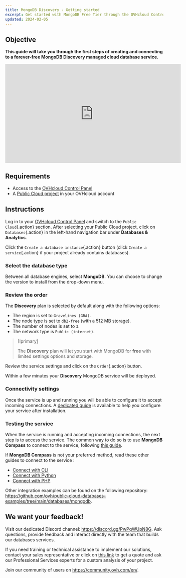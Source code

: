 ```yaml
---
title: MongoDB Discovery - Getting started
excerpt: Get started with MongoDB Free Tier through the OVHcloud Control Panel
updated: 2024-02-05
---
```


## Objective

**This guide will take you through the first steps of creating and connecting to a forever-free MongoDB Discovery managed cloud database service.**

<iframe class="video" width="560" height="315" src="https://www.youtube-nocookie.com/embed/yVUqdhe71Ps?si=ADCQJyVFBhed3_Ms" title="YouTube video player" frameborder="0" allow="accelerometer; autoplay; clipboard-write; encrypted-media; gyroscope; picture-in-picture; web-share" allowfullscreen></iframe>

## Requirements

- Access to the [OVHcloud Control Panel](https://ca.ovh.com/auth/?action=gotomanager&from=https://www.ovh.com/sg/&ovhSubsidiary=sg)
- A [Public Cloud project](https://www.ovhcloud.com/en-sg/public-cloud/) in your OVHcloud account

## Instructions

Log in to your [OVHcloud Control Panel](https://ca.ovh.com/auth/?action=gotomanager&from=https://www.ovh.com/sg/&ovhSubsidiary=sg) and switch to the `Public Cloud`{.action} section. After selecting your Public Cloud project, click on `Databases`{.action} in the left-hand navigation bar under **Databases & Analytics**.

Click the `Create a database instance`{.action} button (click `Create a service`{.action} if your project already contains databases).

### Select the database type

Between all database engines, select **MongoDB**. You can choose to change the version to install from the drop-down menu.

### Review the order

The **Discovery** plan is selected by default along with the following options:

- The region is set to `Gravelines (GRA)`.
- The node type is set to `db2-free` (with a 512 MB storage).
- The number of nodes is set to `3`.
- The network type is `Public (internet)`.

> [!primary]
>
> The **Discovery** plan will let you start with MongoDB for **free** with limited settings options and storage.
>

Review the service settings and click on the `Order`{.action} button.

Within a few minutes your **Discovery** MongoDB service will be deployed.

### Connectivity settings

Once the service is up and running you will be able to configure it to accept incoming connections. A [dedicated guide](/pages/public_cloud/public_cloud_databases/mongodb_02_manage_control_panel) is available to help you configure your service after installation.

### Testing the service

When the service is running and accepting incoming connections, the next step is to access the service. The common way to do so is to use **MongoDB Compass** to connect to the service, following [this guide](/pages/public_cloud/public_cloud_databases/mongodb_07_connect_compass).

If **MongoDB Compass** is not your preferred method, read these other guides to connect to the service :

- [Connect with CLI](/pages/public_cloud/public_cloud_databases/mongodb_03_connect_cli)
- [Connect with Python](/pages/public_cloud/public_cloud_databases/mongodb_05_connect_python)
- [Connect with PHP](/pages/public_cloud/public_cloud_databases/mongodb_04_connect_php)

Other integration examples can be found on the following repository: <https://github.com/ovh/public-cloud-databases-examples/tree/main/databases/mongodb>.

## We want your feedback!

Visit our dedicated Discord channel: <https://discord.gg/PwPqWUpN8G>. Ask questions, provide feedback and interact directly with the team that builds our databases services.

If you need training or technical assistance to implement our solutions, contact your sales representative or click on [this link](https://www.ovhcloud.com/en-sg/professional-services/) to get a quote and ask our Professional Services experts for a custom analysis of your project.

Join our community of users on <https://community.ovh.com/en/>.